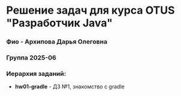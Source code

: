 # Решение задач для курса OTUS "Разработчик Java"

### Фио - Архипова Дарья Олеговна
### Группа 2025-06
### Иерархия заданий:
- **hw01-gradle** - ДЗ №1, знакомство с gradle


